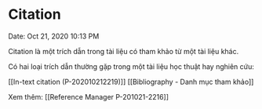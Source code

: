 # Citation

Date: Oct 21, 2020 10:13 PM

Citation là một trích dẫn trong tài liệu có tham khảo từ một tài liệu khác.

Có hai loại trích dẫn thường gặp trong một tài liệu học thuật hay nghiên cứu:

[[In-text citation (P-202010212219)]]
[[Bibliography - Danh mục tham khảo]]

Xem thêm:
[[Reference Manager P-201021-2216]]
